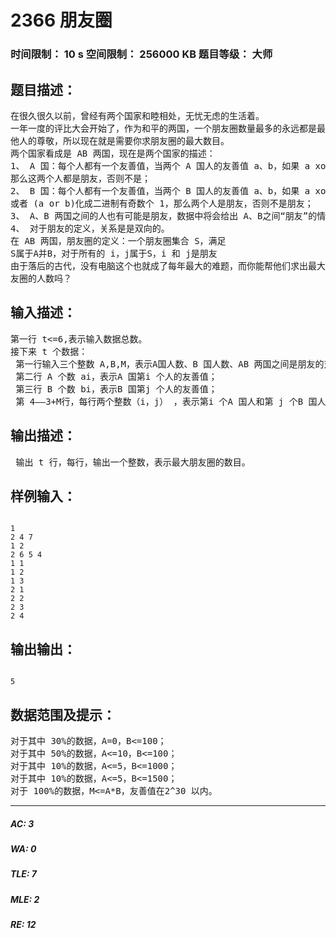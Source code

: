 # 2366 朋友圈    
### 时间限制： 10 s     空间限制： 256000 KB     题目等级： 大师  
## 题目描述：  

<pre>
在很久很久以前，曾经有两个国家和睦相处，无忧无虑的生活着。   
一年一度的评比大会开始了，作为和平的两国，一个朋友圈数量最多的永远都是最值得  
他人的尊敬，所以现在就是需要你求朋友圈的最大数目。   
两个国家看成是 AB 两国，现在是两个国家的描述：   
1、 A 国：每个人都有一个友善值，当两个 A 国人的友善值 a、b，如果 a xor b mod 2=1，  
那么这两个人都是朋友，否则不是；   
2、 B 国：每个人都有一个友善值，当两个 B 国人的友善值 a、b，如果 a xor b mod 2=0  
或者 (a or b)化成二进制有奇数个 1，那么两个人是朋友，否则不是朋友；   
3、 A、B 两国之间的人也有可能是朋友，数据中将会给出 A、B之间“朋友”的情况。
4、 对于朋友的定义，关系是是双向的。   
在 AB 两国，朋友圈的定义：一个朋友圈集合 S，满足   
S属于A并B，对于所有的 i，j属于S，i 和 j是朋友   
由于落后的古代，没有电脑这个也就成了每年最大的难题，而你能帮他们求出最大朋  
友圈的人数吗？
</pre>
  
  
## 输入描述：  

<pre>
第一行 t<=6,表示输入数据总数。   
接下来 t 个数据：   
 第一行输入三个整数 A,B,M，表示A国人数、B 国人数、AB 两国之间是朋友的对数；   
 第二行 A 个数 ai，表示A 国第i 个人的友善值；   
 第三行 B 个数 bi，表示B 国第j 个人的友善值；   
 第 4——3+M行，每行两个整数（i，j） ，表示第i 个A 国人和第 j 个B 国人是朋友。
</pre>
  
  
## 输出描述：  

<pre>
 输出 t 行，每行，输出一个整数，表示最大朋友圈的数目。 
</pre>
  
  
## 样例输入：  

<pre><code>
1   
2 4 7   
1 2   
2 6 5 4   
1 1   
1 2   
1 3   
2 1   
2 2   
2 3   
2 4
</code></pre>
  
  
## 输出输出：  

<pre><code>
5 
</code></pre>
  
  
## 数据范围及提示：  

<pre>
对于其中 30%的数据，A=0，B<=100；   
对于其中 50%的数据，A<=10，B<=100；   
对于其中 10%的数据，A<=5，B<=1000；   
对于其中 10%的数据，A<=5，B<=1500；   
对于 100%的数据，M<=A*B，友善值在2^30 以内。
</pre>
  
  
***  

##### AC: 3  
##### WA: 0  
##### TLE: 7  
##### MLE: 2  
##### RE: 12  
